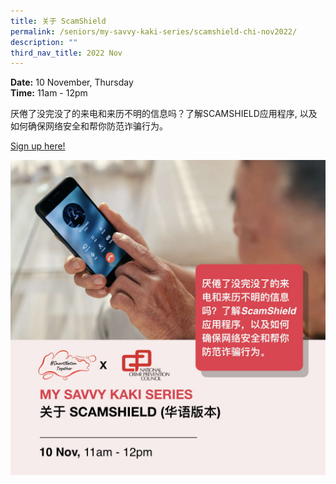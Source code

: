 ```yaml
---
title: 关于 ScamShield
permalink: /seniors/my-savvy-kaki-series/scamshield-chi-nov2022/
description: ""
third_nav_title: 2022 Nov
---
```


**Date:** 10 November, Thursday
<br> **Time:** 11am - 12pm

厌倦了没完没了的来电和来历不明的信息吗？了解SCAMSHIELD应用程序, 以及如何确保网络安全和帮你防范诈骗行为。 

[Sign up here!](https://go.gov.sg/seniors-scamshield-nov22) 

![free webinar on scamshield app for seniors in chinese](/images/Nov%202022/Seniors_10%20Nov%20(Chi).jpeg)